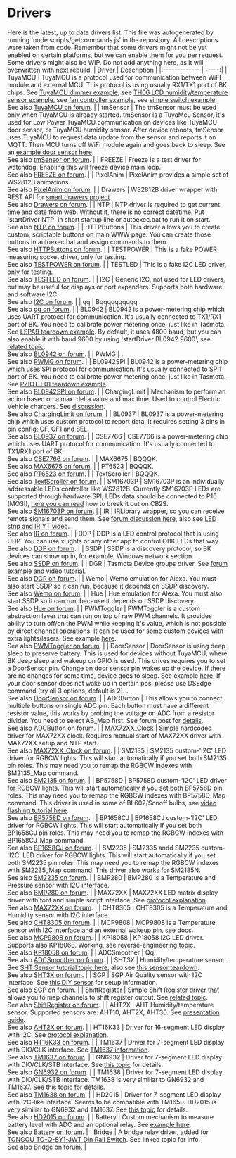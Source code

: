 # Drivers
Here is the latest, up to date drivers list.
This file was autogenerated by running 'node scripts/getcommands.js' in the repository.
All descriptions were taken from code.
Remember that some drivers might not be yet enabled on certain platforms,
but we can enable them for you per request. Some drivers might also be WIP.
Do not add anything here, as it will overwritten with next rebuild.
| Driver        | Description  |
|:------------- | -----:|
| TuyaMCU |  TuyaMCU is a protocol used for communication between WiFI module and external MCU. This protocol is using usually RX1/TX1 port of BK chips. See [TuyaMCU dimmer example](https://www.elektroda.com/rtvforum/topic3929151.html), see [TH06 LCD humidity/temperature sensor example](https://www.elektroda.com/rtvforum/topic3942730.html), see [fan controller example](https://www.elektroda.com/rtvforum/topic3908093.html), see [simple switch example](https://www.elektroda.com/rtvforum/topic3906443.html).<br/>See also [TuyaMCU on forum](https://www.elektroda.com/rtvforum/find.php?q=TuyaMCU). |
| tmSensor |  The tmSensor must be used only when TuyaMCU is already started. tmSensor is a TuyaMcu Sensor, it's used for Low Power TuyaMCU communication on devices like TuyaMCU door sensor, or TuyaMCU humidity sensor. After device reboots, tmSensor uses TuyaMCU to request data update from the sensor and reports it on MQTT. Then MCU turns off WiFi module again and goes back to sleep. See an [example door sensor here](https://www.elektroda.com/rtvforum/topic3914412.html).<br/>See also [tmSensor on forum](https://www.elektroda.com/rtvforum/find.php?q=tmSensor). |
| FREEZE |  Freeze is a test driver for watchdog. Enabling this will freeze device main loop.<br/>See also [FREEZE on forum](https://www.elektroda.com/rtvforum/find.php?q=FREEZE). |
| PixelAnim |  PixelAnim provides a simple set of WS2812B animations.<br/>See also [PixelAnim on forum](https://www.elektroda.com/rtvforum/find.php?q=PixelAnim). |
| Drawers |  WS2812B driver wrapper with REST API for [smart drawers project](https://www.elektroda.com/rtvforum/topic4054134.html).<br/>See also [Drawers on forum](https://www.elektroda.com/rtvforum/find.php?q=Drawers). |
| NTP |  NTP driver is required to get current time and date from web. Without it, there is no correct datetime. Put 'startDriver NTP' in short startup line or autoexec.bat to run it on start.<br/>See also [NTP on forum](https://www.elektroda.com/rtvforum/find.php?q=NTP). |
| HTTPButtons |  This driver allows you to create custom, scriptable buttons on main WWW page. You can create those buttons in autoexec.bat and assign commands to them.<br/>See also [HTTPButtons on forum](https://www.elektroda.com/rtvforum/find.php?q=HTTPButtons). |
| TESTPOWER |  This is a fake POWER measuring socket driver, only for testing.<br/>See also [TESTPOWER on forum](https://www.elektroda.com/rtvforum/find.php?q=TESTPOWER). |
| TESTLED |  This is a fake I2C LED driver, only for testing.<br/>See also [TESTLED on forum](https://www.elektroda.com/rtvforum/find.php?q=TESTLED). |
| I2C |  Generic I2C, not used for LED drivers, but may be useful for displays or port expanders. Supports both hardware and software I2C.<br/>See also [I2C on forum](https://www.elektroda.com/rtvforum/find.php?q=I2C). |
| qq |  Bqqqqqqqqqq .<br/>See also [qq on forum](https://www.elektroda.com/rtvforum/find.php?q=qq). |
| BL0942 |  BL0942 is a power-metering chip which uses UART protocol for communication. It's usually connected to TX1/RX1 port of BK. You need to calibrate power metering once, just like in Tasmota. See [LSPA9 teardown example](https://www.elektroda.com/rtvforum/topic3887748.html). By default, it uses 4800 baud, but you can also enable it with baud 9600 by using 'startDriver BL0942 9600', see [related topic](https://www.elektroda.com/rtvforum/viewtopic.php?p=20957896#20957896).<br/>See also [BL0942 on forum](https://www.elektroda.com/rtvforum/find.php?q=BL0942). |
| PWMG |   .<br/>See also [PWMG on forum](https://www.elektroda.com/rtvforum/find.php?q=PWMG). |
| BL0942SPI |  BL0942 is a power-metering chip which uses SPI protocol for communication. It's usually connected to SPI1 port of BK. You need to calibrate power metering once, just like in Tasmota. See [PZIOT-E01 teardown example](https://www.elektroda.com/rtvforum/topic3945667.html). .<br/>See also [BL0942SPI on forum](https://www.elektroda.com/rtvforum/find.php?q=BL0942SPI). |
| ChargingLimit |  Mechanism to perform an action based on a max. delta value and max time. Used to control Electric Vehicle chargers. See [discussion](https://github.com/openshwprojects/OpenBK7231T_App/issues/892).<br/>See also [ChargingLimit on forum](https://www.elektroda.com/rtvforum/find.php?q=ChargingLimit). |
| BL0937 |  BL0937 is a power-metering chip which uses custom protocol to report data. It requires setting 3 pins in pin config: CF, CF1 and SEL.<br/>See also [BL0937 on forum](https://www.elektroda.com/rtvforum/find.php?q=BL0937). |
| CSE7766 |  CSE7766 is a power-metering chip which uses UART protocol for communication. It's usually connected to TX1/RX1 port of BK.<br/>See also [CSE7766 on forum](https://www.elektroda.com/rtvforum/find.php?q=CSE7766). |
| MAX6675 |  BQQQK.<br/>See also [MAX6675 on forum](https://www.elektroda.com/rtvforum/find.php?q=MAX6675). |
| PT6523 |  BQQQK.<br/>See also [PT6523 on forum](https://www.elektroda.com/rtvforum/find.php?q=PT6523). |
| TextScroller |  BQQQK.<br/>See also [TextScroller on forum](https://www.elektroda.com/rtvforum/find.php?q=TextScroller). |
| SM16703P |  SM16703P is an individually addressable LEDs controller like WS2812B. Currently SM16703P LEDs are supported through hardware SPI, LEDs data should be connected to P16 (MOSI), [here you can read](https://www.elektroda.com/rtvforum/topic4005865.html) how to break it out on CB2S.<br/>See also [SM16703P on forum](https://www.elektroda.com/rtvforum/find.php?q=SM16703P). |
| IR |  IRLibrary wrapper, so you can receive remote signals and send them. See [forum discussion here](https://www.elektroda.com/rtvforum/topic3920360.html), also see [LED strip and IR YT video](https://www.youtube.com/watch?v=KU0tDwtjfjw).<br/>See also [IR on forum](https://www.elektroda.com/rtvforum/find.php?q=IR). |
| DDP |  DDP is a LED control protocol that is using UDP. You can use xLights or any other app to control OBK LEDs that way.<br/>See also [DDP on forum](https://www.elektroda.com/rtvforum/find.php?q=DDP). |
| SSDP |  SSDP is a discovery protocol, so BK devices can show up in, for example, Windows network section.<br/>See also [SSDP on forum](https://www.elektroda.com/rtvforum/find.php?q=SSDP). |
| DGR |  Tasmota Device groups driver. See [forum example](https://www.elektroda.com/rtvforum/topic3925472.html) and [video tutorial](https://www.youtube.com/watch?v=e1xcq3OUR5M&ab_channel=Elektrodacom).<br/>See also [DGR on forum](https://www.elektroda.com/rtvforum/find.php?q=DGR). |
| Wemo |  Wemo emulation for Alexa. You must also start SSDP so it can run, because it depends on SSDP discovery.<br/>See also [Wemo on forum](https://www.elektroda.com/rtvforum/find.php?q=Wemo). |
| Hue |  Hue emulation for Alexa. You must also start SSDP so it can run, because it depends on SSDP discovery.<br/>See also [Hue on forum](https://www.elektroda.com/rtvforum/find.php?q=Hue). |
| PWMToggler |  PWMToggler is a custom abstraction layer that can run on top of raw PWM channels. It provides ability to turn off/on the PWM while keeping it's value, which is not possible by direct channel operations. It can be used for some custom devices with extra lights/lasers. See example [here](https://www.elektroda.com/rtvforum/topic3939064.html).<br/>See also [PWMToggler on forum](https://www.elektroda.com/rtvforum/find.php?q=PWMToggler). |
| DoorSensor |  DoorSensor is using deep sleep to preserve battery. This is used for devices without TuyaMCU, where BK deep sleep and wakeup on GPIO is used. This drives requires you to set a DoorSensor pin. Change on door sensor pin wakes up the device. If there are no changes for some time, device goes to sleep. See example [here](https://www.elektroda.com/rtvforum/topic3960149.html). If your door sensor does not wake up in certain pos, please use DSEdge command (try all 3 options, default is 2). .<br/>See also [DoorSensor on forum](https://www.elektroda.com/rtvforum/find.php?q=DoorSensor). |
| ADCButton |  This allows you to connect multiple buttons on single ADC pin. Each button must have a different resistor value, this works by probing the voltage on ADC from a resistor divider. You need to select AB_Map first. See forum post for [details](https://www.elektroda.com/rtvforum/viewtopic.php?p=20541973#20541973).<br/>See also [ADCButton on forum](https://www.elektroda.com/rtvforum/find.php?q=ADCButton). |
| MAX72XX_Clock |  Simple hardcoded driver for MAX72XX clock. Requires manual start of MAX72XX driver with MAX72XX setup and NTP start.<br/>See also [MAX72XX_Clock on forum](https://www.elektroda.com/rtvforum/find.php?q=MAX72XX_Clock). |
| SM2135 |  SM2135 custom-'I2C' LED driver for RGBCW lights. This will start automatically if you set both SM2135 pin roles. This may need you to remap the RGBCW indexes with SM2135_Map command.<br/>See also [SM2135 on forum](https://www.elektroda.com/rtvforum/find.php?q=SM2135). |
| BP5758D |  BP5758D custom-'I2C' LED driver for RGBCW lights. This will start automatically if you set both BP5758D pin roles. This may need you to remap the RGBCW indexes with BP5758D_Map command. This driver is used in some of BL602/Sonoff bulbs, see [video flashing tutorial here](https://www.youtube.com/watch?v=L6d42IMGhHw).<br/>See also [BP5758D on forum](https://www.elektroda.com/rtvforum/find.php?q=BP5758D). |
| BP1658CJ |  BP1658CJ custom-'I2C' LED driver for RGBCW lights. This will start automatically if you set both BP1658CJ pin roles. This may need you to remap the RGBCW indexes with BP1658CJ_Map command.<br/>See also [BP1658CJ on forum](https://www.elektroda.com/rtvforum/find.php?q=BP1658CJ). |
| SM2235 |  SM2335 andd SM2235 custom-'I2C' LED driver for RGBCW lights. This will start automatically if you set both SM2235 pin roles. This may need you to remap the RGBCW indexes with SM2235_Map command. This driver also works for SM2185N.<br/>See also [SM2235 on forum](https://www.elektroda.com/rtvforum/find.php?q=SM2235). |
| BMP280 |  BMP280 is a Temperature and Pressure sensor with I2C interface.<br/>See also [BMP280 on forum](https://www.elektroda.com/rtvforum/find.php?q=BMP280). |
| MAX72XX |  MAX72XX LED matrix display driver with font and simple script interface. See [protocol explanation](https://www.elektroda.pl/rtvforum/viewtopic.php?p=18040628#18040628).<br/>See also [MAX72XX on forum](https://www.elektroda.com/rtvforum/find.php?q=MAX72XX). |
| CHT8305 |  CHT8305 is a Temperature and Humidity sensor with I2C interface.<br/>See also [CHT8305 on forum](https://www.elektroda.com/rtvforum/find.php?q=CHT8305). |
| MCP9808 |  MCP9808 is a Temperature sensor with I2C interface and an external wakeup pin, see [docs](https://www.elektroda.pl/rtvforum/topic3988466.html).<br/>See also [MCP9808 on forum](https://www.elektroda.com/rtvforum/find.php?q=MCP9808). |
| KP18058 |  KP18058 I2C LED driver. Supports also KP18068. Working, see reverse-engineering [topic](https://www.elektroda.pl/rtvforum/topic3991620.html).<br/>See also [KP18058 on forum](https://www.elektroda.com/rtvforum/find.php?q=KP18058). |
| ADCSmoother |  Qq.<br/>See also [ADCSmoother on forum](https://www.elektroda.com/rtvforum/find.php?q=ADCSmoother). |
| SHT3X |  Humidity/temperature sensor. See [SHT Sensor tutorial topic here](https://www.elektroda.com/rtvforum/topic3958369.html), also see [this sensor teardown](https://www.elektroda.com/rtvforum/topic3945688.html).<br/>See also [SHT3X on forum](https://www.elektroda.com/rtvforum/find.php?q=SHT3X). |
| SGP |  SGP Air Quality sensor with I2C interface. See [this DIY sensor](https://www.elektroda.com/rtvforum/topic3967174.html) for setup information.<br/>See also [SGP on forum](https://www.elektroda.com/rtvforum/find.php?q=SGP). |
| ShiftRegister |  Simple Shift Register driver that allows you to map channels to shift register output. See [related topic](https://www.elektroda.com/rtvforum/viewtopic.php?p=20533505#20533505).<br/>See also [ShiftRegister on forum](https://www.elektroda.com/rtvforum/find.php?q=ShiftRegister). |
| AHT2X |  AHT Humidity/temperature sensor. Supported sensors are: AHT10, AHT2X, AHT30. See [presentation guide](https://www.elektroda.com/rtvforum/topic4052685.html).<br/>See also [AHT2X on forum](https://www.elektroda.com/rtvforum/find.php?q=AHT2X). |
| HT16K33 |  Driver for 16-segment LED display with I2C. See [protocol explanation](https://www.elektroda.pl/rtvforum/topic3984616.html).<br/>See also [HT16K33 on forum](https://www.elektroda.com/rtvforum/find.php?q=HT16K33). |
| TM1637 |  Driver for 7-segment LED display with DIO/CLK interface. See [TM1637 information](https://www.elektroda.com/rtvforum/viewtopic.php?p=20468593#20468593).<br/>See also [TM1637 on forum](https://www.elektroda.com/rtvforum/find.php?q=TM1637). |
| GN6932 |  Driver for 7-segment LED display with DIO/CLK/STB interface. See [this topic](https://www.elektroda.com/rtvforum/topic3971252.html) for details.<br/>See also [GN6932 on forum](https://www.elektroda.com/rtvforum/find.php?q=GN6932). |
| TM1638 |  Driver for 7-segment LED display with DIO/CLK/STB interface. TM1638 is very similiar to GN6932 and TM1637. See [this topic](https://www.elektroda.com/rtvforum/viewtopic.php?p=20553628#20553628) for details.<br/>See also [TM1638 on forum](https://www.elektroda.com/rtvforum/find.php?q=TM1638). |
| HD2015 |  Driver for 7-segment LED display with I2C-like interface. Seems to be compatible with TM1650. HD2015 is very similiar to GN6932 and TM1637. See [this topic](https://www.elektroda.com/rtvforum/topic4052946.html) for details.<br/>See also [HD2015 on forum](https://www.elektroda.com/rtvforum/find.php?q=HD2015). |
| Battery |  Custom mechanism to measure battery level with ADC and an optional relay. See [example here](https://www.elektroda.com/rtvforum/topic3959103.html).<br/>See also [Battery on forum](https://www.elektroda.com/rtvforum/find.php?q=Battery). |
| Bridge |  A bridge relay driver, added for [TONGOU TO-Q-SY1-JWT Din Rail Switch](https://www.elektroda.com/rtvforum/topic3934580.html). See linked topic for info.<br/>See also [Bridge on forum](https://www.elektroda.com/rtvforum/find.php?q=Bridge). |
